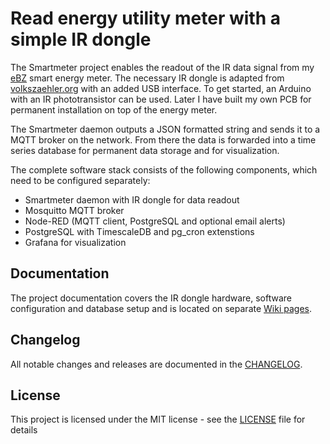 # Read energy utility meter with a simple IR dongle

The Smartmeter project enables the readout of the IR data signal from my [eBZ](resources/ebz/datenblatt_dd3.pdf) smart energy meter. The necessary IR dongle is adapted from [volkszaehler.org](https://wiki.volkszaehler.org/hardware/controllers/ir-schreib-lesekopf-ttl-ausgang) with an added USB interface. To get started, an Arduino with an IR phototransistor can be used. Later I have built my own PCB for permanent installation on top of the energy meter.

The Smartmeter daemon outputs a JSON formatted string and sends it to a MQTT broker on the network. From there the data is forwarded into a time series database for permanent data storage and for visualization.

The complete software stack consists of the following components, which need to be configured separately:
- Smartmeter daemon with IR dongle for data readout
- Mosquitto MQTT broker
- Node-RED (MQTT client, PostgreSQL and optional email alerts)
- PostgreSQL with TimescaleDB and pg_cron extenstions
- Grafana for visualization

## Documentation

The project documentation covers the IR dongle hardware, software configuration and database setup and is located on separate [Wiki pages](https://github.com/ahpohl/smartmeter/wiki).

## Changelog

All notable changes and releases are documented in the [CHANGELOG](CHANGELOG.md).

## License

This project is licensed under the MIT license - see the [LICENSE](LICENSE) file for details
